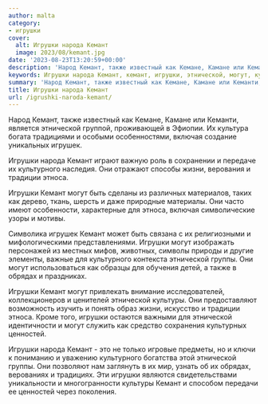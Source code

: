 ```yaml
---
author: malta
category:
- игрушки
cover:
  alt: Игрушки народа Кемант
  image: 2023/08/kemant.jpg
date: '2023-08-23T13:20:59+00:00'
description: 'Народ Кемант, также известный как Кемане, Камане или Кеманти, является этнической группой, проживающей в Эфиопии. Их культура богата традициями и особыми...'
keywords: Игрушки народа Кемант, кемант, игрушки, этнической, могут, культурного, этноса, также, включая, игрушек, народа, жизни, традиции, группы, обрядах, культуры
summary: 'Народ Кемант, также известный как Кемане, Камане или Кеманти, является этнической группой, проживающей в Эфиопии. Их культура богата традициями и особыми...'
title: Игрушки народа Кемант
url: /igrushki-naroda-kemant/
---
```


Народ Кемант, также известный как Кемане, Камане или Кеманти, является этнической группой, проживающей в Эфиопии. Их культура богата традициями и особыми особенностями, включая создание уникальных игрушек.

Игрушки народа Кемант играют важную роль в сохранении и передаче их культурного наследия. Они отражают способы жизни, верования и традиции этноса.

Игрушки Кемант могут быть сделаны из различных материалов, таких как дерево, ткань, шерсть и даже природные материалы. Они часто имеют особенности, характерные для этноса, включая символические узоры и мотивы.

Символика игрушек Кемант может быть связана с их религиозными и мифологическими представлениями. Игрушки могут изображать персонажей из местных мифов, животных, символы природы и другие элементы, важные для культурного контекста этнической группы. Они могут использоваться как образцы для обучения детей, а также в обрядах и праздниках.

Игрушки Кемант могут привлекать внимание исследователей, коллекционеров и ценителей этнической культуры. Они предоставляют возможность изучить и понять образ жизни, искусство и традиции этноса. Кроме того, игрушки остаются важными для этнической идентичности и могут служить как средство сохранения культурных ценностей.

Игрушки народа Кемант \- это не только игровые предметы, но и ключи к пониманию и уважению культурного богатства этой этнической группы. Они позволяют нам заглянуть в их мир, узнать об их обрядах, верованиях и традициях. Эти игрушки являются свидетельствами уникальности и многогранности культуры Кемант и способом передачи ее ценностей через поколения.